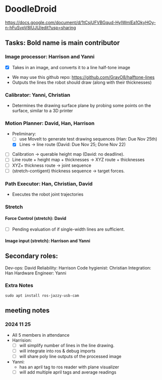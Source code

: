 # DoodleDroid

https://docs.google.com/document/d/1tCsjUFVBGqud-HylWmlEa1OkyHOy-n-hFuSvpV8IUJU/edit?usp=sharing
## Tasks: Bold name is main contributor
### Image processor: Harrison and Yanni
  - [x] Takes in an image, and converts it to a line half-tone image
  - We may use this github repo:  https://github.com/GravO8/halftone-lines
  - Outputs the lines the robot should draw (along with their thicknesses)
### Calibrator: Yanni, Christian
  -  Determines the drawing surface plane by probing some points on the surface, similar to a 3D printer
### Motion Planner: David, Han, Harrison
  - Preliminary:
    - [ ] use MoveIt to generate test drawing sequences (Han: Due Nov 25th)
    - [x] Lines -> line route (David: Due Nov 25; Done Nov 22)
  - [ ] Calibration -> querable height map (David: no deadline).
  - [ ] Line route + height map + thicknesses -> XYZ route + thicknesses
  - [ ] XYZ+ thickness route -> joint sequence
  - [ ] (stretch-contigent) thickness sequence -> target forces.
### Path Executor: Han, Christian, David
  -  Executes the robot joint trajectories
### Stretch
#### Force Control (stretch): David
  - [ ] Pending evaluation of if single-width lines are sufficient.
#### Image input (stretch): Harrison and Yanni

## Secondary roles:
Dev-ops:  David
Reliability: Harrison
Code hygienist: Christian
Integration: Han
Hardware Engineer: Yanni

### Extra Notes 

```
sudo apt install ros-jazzy-usb-cam
```
## meeting notes
### 2024 11 25
- All 5 members in attendance
- Harrision:
  - [ ] will simplify number of lines in the line drawing.
  - [ ] will integrate into ros & debug imports
  - [ ] will share poly line outputs of the processed image
- Yanni:
  - has an april tag to ros reader with plane visualizer
  - [ ] will add multiple april tags and average readings
